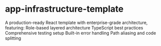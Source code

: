 # app-infrastructure-template
A production-ready React template with enterprise-grade architecture, featuring: Role-based layered architecture TypeScript best practices Comprehensive testing setup Built-in error handling Path aliasing and code splitting
